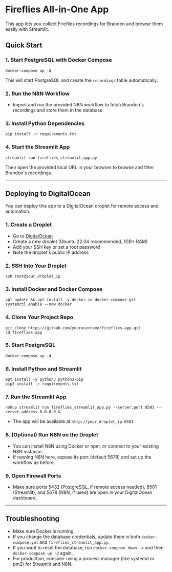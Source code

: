 # Fireflies All-in-One App

This app lets you collect Fireflies recordings for Brandon and browse them easily with Streamlit.

## Quick Start

### 1. Start PostgreSQL with Docker Compose

```
docker-compose up -d
```

This will start PostgreSQL and create the `recordings` table automatically.

### 2. Run the N8N Workflow
- Import and run the provided N8N workflow to fetch Brandon's recordings and store them in the database.

### 3. Install Python Dependencies

```
pip install -r requirements.txt
```

### 4. Start the Streamlit App

```
streamlit run fireflies_streamlit_app.py
```

Then open the provided local URL in your browser to browse and filter Brandon's recordings.

---

## Deploying to DigitalOcean

You can deploy this app to a DigitalOcean droplet for remote access and automation.

### 1. Create a Droplet
- Go to [DigitalOcean](https://cloud.digitalocean.com/droplets)
- Create a new droplet (Ubuntu 22.04 recommended, 1GB+ RAM)
- Add your SSH key or set a root password
- Note the droplet's public IP address

### 2. SSH Into Your Droplet
```
ssh root@your_droplet_ip
```

### 3. Install Docker and Docker Compose
```
apt update && apt install -y docker.io docker-compose git
systemctl enable --now docker
```

### 4. Clone Your Project Repo
```
git clone https://github.com/yourusername/fireflies-app.git
cd fireflies-app
```

### 5. Start PostgreSQL
```
docker-compose up -d
```

### 6. Install Python and Streamlit
```
apt install -y python3 python3-pip
pip3 install -r requirements.txt
```

### 7. Run the Streamlit App
```
nohup streamlit run fireflies_streamlit_app.py --server.port 8501 --server.address 0.0.0.0 &
```
- The app will be available at `http://your_droplet_ip:8501`

### 8. (Optional) Run N8N on the Droplet
- You can install N8N using Docker or npm, or connect to your existing N8N instance.
- If running N8N here, expose its port (default 5678) and set up the workflow as before.

### 9. Open Firewall Ports
- Make sure ports 5432 (PostgreSQL, if remote access needed), 8501 (Streamlit), and 5678 (N8N, if used) are open in your DigitalOcean dashboard.

---

## Troubleshooting
- Make sure Docker is running.
- If you change the database credentials, update them in both `docker-compose.yml` and `fireflies_streamlit_app.py`.
- If you want to reset the database, run `docker-compose down -v` and then `docker-compose up -d` again.
- For production, consider using a process manager (like systemd or pm2) for Streamlit and N8N. 